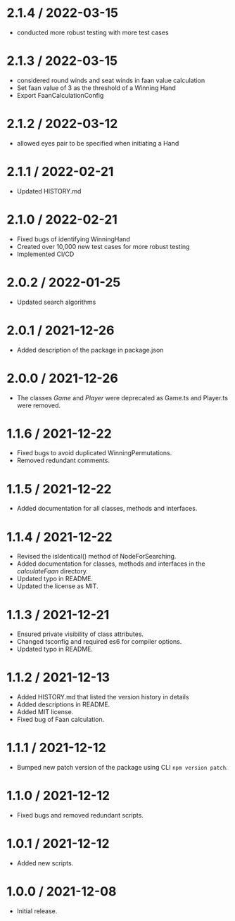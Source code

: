 2.1.4 / 2022-03-15
==================

  * conducted more robust testing with more test cases

2.1.3 / 2022-03-15
==================

  * considered round winds and seat winds in faan value calculation
  * Set faan value of 3 as the threshold of a Winning Hand
  * Export FaanCalculationConfig

2.1.2 / 2022-03-12
==================

  * allowed eyes pair to be specified when initiating a Hand

2.1.1 / 2022-02-21
==================

  * Updated HISTORY.md

2.1.0 / 2022-02-21
==================

  * Fixed bugs of identifying WinningHand
  * Created over 10,000 new test cases for more robust testing
  * Implemented CI/CD

2.0.2 / 2022-01-25
==================

  * Updated search algorithms

2.0.1 / 2021-12-26
==================

  * Added description of the package in package.json

2.0.0 / 2021-12-26
==================

  * The classes *Game* and *Player* were deprecated as Game.ts and Player.ts were removed.

1.1.6 / 2021-12-22
==================

  * Fixed bugs to avoid duplicated WinningPermutations.
  * Removed redundant comments.

1.1.5 / 2021-12-22
==================

  * Added documentation for all classes, methods and interfaces.

1.1.4 / 2021-12-22
==================

  * Revised the isIdentical() method of NodeForSearching.
  * Added documentation for classes, methods and interfaces in the *calculateFaan* directory.
  * Updated typo in README.
  * Updated the license as MIT.

1.1.3 / 2021-12-21
==================

  * Ensured private visibility of class attributes.
  * Changed tsconfig and required es6 for compiler options.
  * Updated typo in README.

1.1.2 / 2021-12-13
==================

  * Added HISTORY.md that listed the version history in details
  * Added descriptions in README.
  * Added MIT license.
  * Fixed bug of Faan calculation.

1.1.1 / 2021-12-12
==================

  * Bumped new patch version of the package using CLI ```npm version patch```.

1.1.0 / 2021-12-12
==================

  * Fixed bugs and removed redundant scripts.

1.0.1 / 2021-12-12
==================

  * Added new scripts.

1.0.0 / 2021-12-08
==================

  * Initial release.
